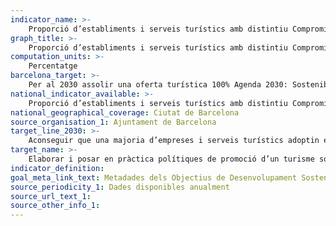 ```yaml
---
indicator_name: >-
    Proporció d’establiments i serveis turístics amb distintiu Compromís Biosphere
graph_title: >-
    Proporció d’establiments i serveis turístics amb distintiu Compromís Biosphere
computation_units: >-
    Percentatge
barcelona_target: >-
    Per al 2030 assolir una oferta turística 100% Agenda 2030: Sostenible, segura i d’alta qualitat
national_indicator_available: >-
    Proporció d’establiments i serveis turístics amb distintiu Compromís Biosphere
national_geographical_coverage: Ciutat de Barcelona
source_organisation_1: Ajuntament de Barcelona
target_line_2030: >-
    Aconseguir que una majoria d’empreses i serveis turístics adoptin el distintiu Compromís Biosphere: Superior al 50%
target_name: >-
    Elaborar i posar en pràctica polítiques de promoció d’un turisme sostenible que creï ocupació i promogui la cultura i els productes locals
indicator_definition:
goal_meta_link_text: Metadades dels Objectius de Desenvolupament Sostenible de les Nacions Unides (pdf 894kB)
source_periodicity_1: Dades disponibles anualment
source_url_text_1:
source_other_info_1: 
---
```

